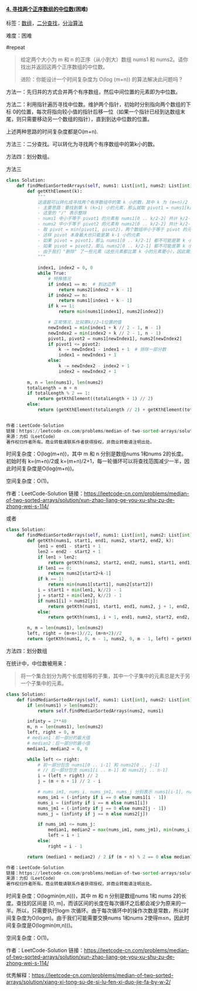 #### [4. 寻找两个正序数组的中位数](https://leetcode-cn.com/problems/median-of-two-sorted-arrays/)(困难)

标签：[数组](../原理/数组.md)，[二分查找](../原理/二分查找.md)，[分治算法](../原理/分治算法.md)

难度：困难

 #repeat 

> 给定两个大小为 m 和 n 的正序（从小到大）数组 nums1 和 nums2。请你找出并返回这两个正序数组的中位数。
>
> 进阶：你能设计一个时间复杂度为 O(log (m+n)) 的算法解决此问题吗？

方法一：先归并的方式合并两个有序数组，然后中间位置的元素即为中位数。

方法二：利用指针遍历寻找中位数。维护两个指针，初始时分别指向两个数组的下标 0的位置，每次将指向较小值的指针后移一位（如果一个指针已经到达数组末尾，则只需要移动另一个数组的指针），直到到达中位数的位置。

上述两种思路的时间复杂度都是O(m+n).

方法三：二分查找。可以转化为寻找两个有序数组中的第k小的数。

方法四：划分数组。

方法三

```python
class Solution:
    def findMedianSortedArrays(self, nums1: List[int], nums2: List[int]) -> float:
        def getKthElement(k):
            """
            这道题可以转化成寻找两个有序数组中的第 k 小的数，其中 k 为 (m+n)/2 或 (m+n)/2+1。
            - 主要思路：要找到第 k (k>1) 小的元素，那么就取 pivot1 = nums1[k/2-1] 和 pivot2 = nums2[k/2-1] 进行比较
            - 这里的 "/" 表示整除
            - nums1 中小于等于 pivot1 的元素有 nums1[0 .. k/2-2] 共计 k/2-1 个
            - nums2 中小于等于 pivot2 的元素有 nums2[0 .. k/2-2] 共计 k/2-1 个
            - 取 pivot = min(pivot1, pivot2)，两个数组中小于等于 pivot 的元素共计不会超过 (k/2-1) + (k/2-1) <= k-2 个
            - 这样 pivot 本身最大也只能是第 k-1 小的元素
            - 如果 pivot = pivot1，那么 nums1[0 .. k/2-1] 都不可能是第 k 小的元素。把这些元素全部 "删除"，剩下的作为新的 nums1 数组
            - 如果 pivot = pivot2，那么 nums2[0 .. k/2-1] 都不可能是第 k 小的元素。把这些元素全部 "删除"，剩下的作为新的 nums2 数组
            - 由于我们 "删除" 了一些元素（这些元素都比第 k 小的元素要小），因此需要修改 k 的值，减去删除的数的个数
            """
            
            index1, index2 = 0, 0
            while True:
                # 特殊情况
                if index1 == m:  # 到达边界
                    return nums2[index2 + k - 1]
                if index2 == n:
                    return nums1[index1 + k - 1]
                if k == 1:
                    return min(nums1[index1], nums2[index2])

                # 正常情况，比较第k//2−1位置的值
                newIndex1 = min(index1 + k // 2 - 1, m - 1)
                newIndex2 = min(index2 + k // 2 - 1, n - 1)
                pivot1, pivot2 = nums1[newIndex1], nums2[newIndex2]
                if pivot1 <= pivot2:
                    k -= newIndex1 - index1 + 1  # 排除一部分数
                    index1 = newIndex1 + 1
                else:
                    k -= newIndex2 - index2 + 1
                    index2 = newIndex2 + 1
        
        m, n = len(nums1), len(nums2)
        totalLength = m + n
        if totalLength % 2 == 1:
            return getKthElement((totalLength + 1) // 2)
        else:
            return (getKthElement(totalLength // 2) + getKthElement(totalLength // 2 + 1)) / 2


作者：LeetCode-Solution
链接：https://leetcode-cn.com/problems/median-of-two-sorted-arrays/solution/xun-zhao-liang-ge-you-xu-shu-zu-de-zhong-wei-s-114/
来源：力扣（LeetCode）
著作权归作者所有。商业转载请联系作者获得授权，非商业转载请注明出处。
```

时间复杂度：O(log(m+n))，其中 m 和 n 分别是数组nums 1和nums 2的长度。初始时有 k=(m+n)/2或 k=(m+n)/2+1，每一轮循环可以将查找范围减少一半，因此时间复杂度是O(log(m+n))。

空间复杂度：O(1)。

作者：LeetCode-Solution
链接：https://leetcode-cn.com/problems/median-of-two-sorted-arrays/solution/xun-zhao-liang-ge-you-xu-shu-zu-de-zhong-wei-s-114/

或者

```python
class Solution:
    def findMedianSortedArrays(self, nums1: List[int], nums2: List[int]) -> float:
        def getKth(nums1, start1, end1, nums2, start2, end2, k):
            len1 = end1 - start1 + 1
            len2 = end2 - start2 + 1
            if len1 > len2:
                return getKth(nums2, start2, end2, nums1, start1, end1, k)
            if len1 == 0:
                return nums2[start2+k-1]
            if k == 1:
                return min(nums1[start1], nums2[start2])
            i = start1 + min(len1, k//2) - 1
            j = start2 + min(len2, k//2) - 1
            if nums1[i] > nums2[j]:
                return getKth(nums1, start1, end1, nums2, j + 1, end2, k - (j - start2 + 1))
            else:
                return getKth(nums1, i + 1, end1, nums2, start2, end2, k - (i - start1 + 1))

        n, m = len(nums1), len(nums2)
        left, right = (m+n+1)//2, (m+n+2)//2
        return (getKth(nums1, 0, n - 1, nums2, 0, m - 1, left) + getKth(nums1, 0, n - 1, nums2, 0, m - 1, right)) * 0.5
```



方法四：划分数组

在统计中，中位数被用来：

> 将一个集合划分为两个长度相等的子集，其中一个子集中的元素总是大于另一个子集中的元素。

```python
class Solution:
    def findMedianSortedArrays(self, nums1: List[int], nums2: List[int]) -> float:
        if len(nums1) > len(nums2):
            return self.findMedianSortedArrays(nums2, nums1)

        infinty = 2**40
        m, n = len(nums1), len(nums2)
        left, right = 0, m
        # median1：前一部分的最大值
        # median2：后一部分的最小值
        median1, median2 = 0, 0

        while left <= right:
            # 前一部分包含 nums1[0 .. i-1] 和 nums2[0 .. j-1]
            # // 后一部分包含 nums1[i .. m-1] 和 nums2[j .. n-1]
            i = (left + right) // 2
            j = (m + n + 1) // 2 - i

            # nums_im1, nums_i, nums_jm1, nums_j 分别表示 nums1[i-1], nums1[i], nums2[j-1], nums2[j]
            nums_im1 = (-infinty if i == 0 else nums1[i - 1])
            nums_i = (infinty if i == m else nums1[i])
            nums_jm1 = (-infinty if j == 0 else nums2[j - 1])
            nums_j = (infinty if j == n else nums2[j])

            if nums_im1 <= nums_j:
                median1, median2 = max(nums_im1, nums_jm1), min(nums_i, nums_j)
                left = i + 1
            else:
                right = i - 1

        return (median1 + median2) / 2 if (m + n) % 2 == 0 else median1

作者：LeetCode-Solution
链接：https://leetcode-cn.com/problems/median-of-two-sorted-arrays/solution/xun-zhao-liang-ge-you-xu-shu-zu-de-zhong-wei-s-114/
来源：力扣（LeetCode）
著作权归作者所有。商业转载请联系作者获得授权，非商业转载请注明出处。
```

时间复杂度：O(logmin(m,n)))，其中 m 和 n 分别是数组nums 1和 nums 2的长度。查找的区间是 [0, m]，而该区间的长度在每次循环之后都会减少为原来的一半。所以，只需要执行logm 次循环。由于每次循环中的操作次数是常数，所以时间复杂度为O(logm)。由于我们可能需要交换nums 1和nums 2使得m≤n，因此时间复杂度是O(logmin(m,n)))。

空间复杂度：O(1)。

作者：LeetCode-Solution
链接：https://leetcode-cn.com/problems/median-of-two-sorted-arrays/solution/xun-zhao-liang-ge-you-xu-shu-zu-de-zhong-wei-s-114/

优秀解释：https://leetcode-cn.com/problems/median-of-two-sorted-arrays/solution/xiang-xi-tong-su-de-si-lu-fen-xi-duo-jie-fa-by-w-2/

